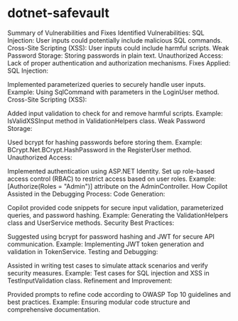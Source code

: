 # dotnet-safevault
Summary of Vulnerabilities and Fixes
Identified Vulnerabilities:
SQL Injection: User inputs could potentially include malicious SQL commands.
Cross-Site Scripting (XSS): User inputs could include harmful scripts.
Weak Password Storage: Storing passwords in plain text.
Unauthorized Access: Lack of proper authentication and authorization mechanisms.
Fixes Applied:
SQL Injection:

Implemented parameterized queries to securely handle user inputs.
Example: Using SqlCommand with parameters in the LoginUser method.
Cross-Site Scripting (XSS):

Added input validation to check for and remove harmful scripts.
Example: IsValidXSSInput method in ValidationHelpers class.
Weak Password Storage:

Used bcrypt for hashing passwords before storing them.
Example: BCrypt.Net.BCrypt.HashPassword in the RegisterUser method.
Unauthorized Access:

Implemented authentication using ASP.NET Identity.
Set up role-based access control (RBAC) to restrict access based on user roles.
Example: [Authorize(Roles = "Admin")] attribute on the AdminController.
How Copilot Assisted in the Debugging Process:
Code Generation:

Copilot provided code snippets for secure input validation, parameterized queries, and password hashing.
Example: Generating the ValidationHelpers class and UserService methods.
Security Best Practices:

Suggested using bcrypt for password hashing and JWT for secure API communication.
Example: Implementing JWT token generation and validation in TokenService.
Testing and Debugging:

Assisted in writing test cases to simulate attack scenarios and verify security measures.
Example: Test cases for SQL injection and XSS in TestInputValidation class.
Refinement and Improvement:

Provided prompts to refine code according to OWASP Top 10 guidelines and best practices.
Example: Ensuring modular code structure and comprehensive documentation.